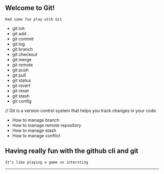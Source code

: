 ## Welcome to Git!

`Had some fun play with Git`

- git init
- git add .
- git commit
- git log
- git branch
- git checkout
- git merge
- git remote
- git push
- git pull
- git status
- git revert
- git reset
- git stash
- git config

// Git is a version control system that helps you track changes in your code.

* How to manage branch
* How to manage remote repository
* How to manage stash
* How to manage conflict

## Having really fun with the github cli and git 
`It's like playing a game so intersting`

--- 
